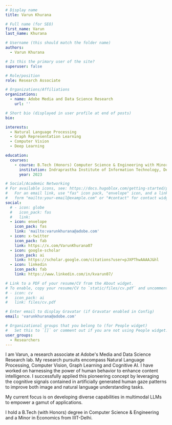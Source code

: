 ```yaml
---
# Display name
title: Varun Khurana

# Full name (for SEO)
first_name: Varun
last_name: Khurana

# Username (this should match the folder name)
authors:
  - Varun Khurana

# Is this the primary user of the site?
superuser: false

# Role/position
role: Research Associate

# Organizations/Affiliations
organizations:
  - name: Adobe Media and Data Science Research
    url: ''

# Short bio (displayed in user profile at end of posts)
bio: 

interests:
  - Natural Language Processing
  - Graph Representation Learning
  - Computer Vision
  - Deep Learning

education:
  courses:
    - course: B.Tech (Honors) Computer Science & Engineering with Minor in Economics
      institution: Indraprastha Institute of Information Technology, Delhi (IIIT-Delhi)
      year: 2023

# Social/Academic Networking
# For available icons, see: https://docs.hugoblox.com/getting-started/page-builder/#icons
#   For an email link, use "fas" icon pack, "envelope" icon, and a link in the
#   form "mailto:your-email@example.com" or "#contact" for contact widget.
social:
  # - icon: globe
  #   icon_pack: fas
  #   link: 
  - icon: envelope
    icon_pack: fas
    link: 'mailto:varunkhurana@adobe.com'
  - icon: x-twitter
    icon_pack: fab
    link: https://x.com/VarunKhurana07
  - icon: google-scholar
    icon_pack: ai
    link: https://scholar.google.com/citations?user=pJXPThwAAAAJ&hl
  - icon: linkedin
    icon_pack: fab
    link: https://www.linkedin.com/in/kvarun07/

# Link to a PDF of your resume/CV from the About widget.
# To enable, copy your resume/CV to `static/files/cv.pdf` and uncomment the lines below.
# - icon: cv
#   icon_pack: ai
#   link: files/cv.pdf

# Enter email to display Gravatar (if Gravatar enabled in Config)
email: 'varunkhurana@adobe.com'

# Organizational groups that you belong to (for People widget)
#   Set this to `[]` or comment out if you are not using People widget.
user_groups:
  - Researchers
---
```


I am Varun, a research associate at Adobe's Media and Data Science Research lab. My research pursuits encompass Natural Language Processing, Computer Vision, Graph Learning and Cognitive AI. I have worked on harnessing the power of human behavior to enhance content intelligence. I successfully applied this pioneering concept by leveraging the cognitive signals contained in artificially generated human gaze patterns to improve both image and natural language understanding tasks. 

My current focus is on developing diverse capabilities in multimodal LLMs to empower a gamut of applications. 

I hold a B.Tech (with Honors) degree in Computer Science & Engineering and a Minor in Economics from IIIT-Delhi.

